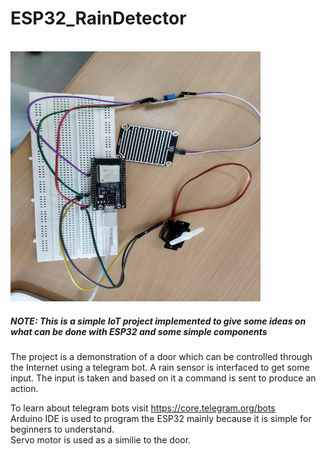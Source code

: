 # ESP32_RainDetector

<br>

<img src="https://github.com/pranav-nb/ESP32_RainDetector/blob/main/Rain.jpeg" width="400px" height="400px" >

<h5>NOTE: This is a simple IoT project implemented to give some ideas on what can be done with ESP32 and some simple components </h5>

The project is a demonstration of a door which can be controlled through the Internet using a telegram bot. A rain sensor is interfaced to get some input. The input is taken and based on it a command is sent to produce an action. <br>

To learn about telegram bots visit https://core.telegram.org/bots <br>
Arduino IDE is used to program the ESP32 mainly because it is simple for beginners to understand.
<br> Servo motor is used as a similie to the door.
